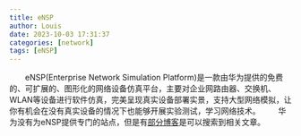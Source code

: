 ```yaml
---
title: eNSP
author: Louis
date: 2023-10-03 17:31:37
categories: [network]
tags: [eNSP]
---
```


&emsp;&emsp;eNSP(Enterprise Network Simulation Platform)是一款由华为提供的免费的、可扩展的、图形化的网络设备仿真平台，主要对企业网路由器、交换机、WLAN等设备进行软件仿真，完美呈现真实设备部署实景，支持大型网络模拟，让你有机会在没有真实设备的情况下也能够开展实验测试，学习网络技术。
&emsp;&emsp;华为没有为eNSP提供专门的站点，但是有[部分博客](https://forum.huawei.com/enterprise/zh/thread/580936542556405760)是可以搜索到相关文章。
